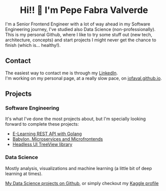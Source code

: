 <h1 align="center">Hi!! 👋 I'm Pepe Fabra Valverde</h1>

I'm a Senior Frontend Engineer with a lot of way ahead in my Software Engineering journey, I've studied also Data Science (non-professionally). This is my personal Github, where I like to try some stuff out (new tech, architecture, concepts) and start projects I might never get the chance to finish (which is... healthy!).

## Contact

The easiest way to contact me is through my [LinkedIn](https://www.linkedin.com/in/jofaval).\
I'm working on my personal page, at a really slow pace, on [jofaval.github.io](https://jofaval.github.io).

## Projects

### Software Engineering

It's what I've done the most projects about, but I'm specially looking forward to complete these projects:

- [E-Learning REST API with Golang](https://github.com/jofaval/e-learning)
- [Babylon, Microservices and Microfrontends](https://github.com/jofaval/babylon)
- [Headless UI TreeView library](https://github.com/jofaval/hui-tree)

### Data Science

Mostly analysis, visualizations and machine learning (a little bit of deep learning at times).

[My Data Science projects on Github](https://github.com/jofaval?tab=repositories&q=&type=&language=jupyter+notebook&sort=), or simply checkout my [Kaggle profile](https://www.kaggle.com/jofaval)
